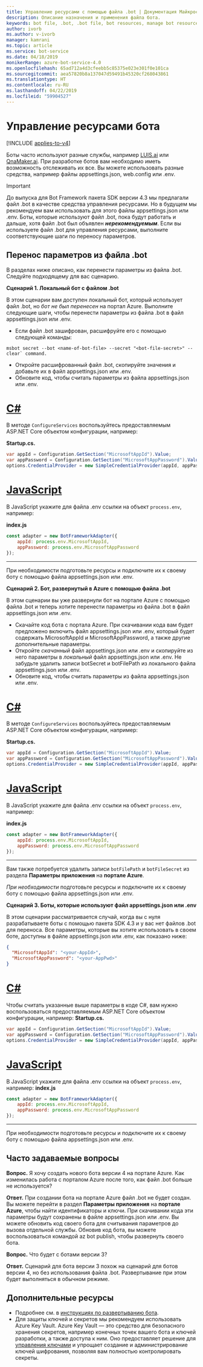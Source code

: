 ```yaml
---
title: Управление ресурсами с помощью файла .bot | Документация Майкрософт
description: Описание назначения и применения файла бота.
keywords: bot file, .bot, .bot file, bot resources, manage bot resources
author: ivorb
ms.author: v-ivorb
manager: kamrani
ms.topic: article
ms.service: bot-service
ms.date: 04/18/2019
monikerRange: azure-bot-service-4.0
ms.openlocfilehash: 65ad712a4d3cfeebb5c85375e023e301f0e101ca
ms.sourcegitcommit: aea57820b8a137047d59491b45320cf268043861
ms.translationtype: HT
ms.contentlocale: ru-RU
ms.lasthandoff: 04/22/2019
ms.locfileid: "59904527"
---
```

# <a name="manage-bot-resources"></a>Управление ресурсами бота

[!INCLUDE [applies-to-v4](../includes/applies-to.md)]

Боты часто используют разные службы, например [LUIS.ai](https://luis.ai) или [QnaMaker.ai](https://qnamaker.ai). При разработке ботов вам необходимо иметь возможность отслеживать их все. Вы можете использовать разные средства, например файлы appsettings.json, web.config или .env. 

> [!IMPORTANT]
> До выпуска для Bot Framework пакета SDK версии 4.3 мы предлагали файл .bot в качестве средства управления ресурсами. Но в будущем мы рекомендуем вам использовать для этого файлы appsettings.json или .env. Боты, которые используют файл .bot, пока будут работать и дальше, хотя файл .bot был объявлен **_нерекомендуемым_**. Если вы используете файл .bot для управления ресурсами, выполните соответствующие шаги по переносу параметров. 

## <a name="migrating-settings-from-bot-file"></a>Перенос параметров из файла .bot
В разделах ниже описано, как перенести параметры из файла .bot. Следуйте подходящему для вас сценарию.

**Сценарий 1. Локальный бот с файлом .bot**

В этом сценарии вам доступен локальный бот, который использует файл .bot, но _бот не был перенесен_ на портал Azure. Выполните следующие шаги, чтобы перенести параметры из файла .bot в файл appsettings.json или .env.

- Если файл .bot зашифрован, расшифруйте его с помощью следующей команды:

```cli
msbot secret --bot <name-of-bot-file> --secret "<bot-file-secret>" --clear` command.
```

- Откройте расшифрованный файл .bot, скопируйте значения и добавьте их в файл appsettings.json или .env.
- Обновите код, чтобы считать параметры из файла appsettings.json или .env.

# <a name="ctabcsharp"></a>[C#](#tab/csharp)

В методе `ConfigureServices` воспользуйтесь предоставляемым ASP.NET Core объектом конфигурации, например: 

**Startup.cs.**
```csharp
var appId = Configuration.GetSection("MicrosoftAppId").Value;
var appPassword = Configuration.GetSection("MicrosoftAppPassword").Value;
options.CredentialProvider = new SimpleCredentialProvider(appId, appPassword);
```
# <a name="javascripttabjs"></a>[JavaScript](#tab/js)

В JavaScript укажите для файла .env ссылки на объект `process.env`, например:
   
**index.js**

```js
const adapter = new BotFrameworkAdapter({
    appId: process.env.MicrosoftAppId,
    appPassword: process.env.MicrosoftAppPassword
});
```
---

При необходимости подготовьте ресурсы и подключите их к своему боту с помощью файла appsettings.json или .env.

**Сценарий 2. Бот, развернутый в Azure с помощью файла .bot**

В этом сценарии вы уже развернули бот на портале Azure с помощью файла .bot и теперь хотите перенести параметры из файла .bot в файл appsettings.json или .env.

- Скачайте код бота с портала Azure. При скачивании кода вам будет предложено включить файл appsettings.json или .env, который будет содержать MicrosoftAppId и MicrosoftAppPassword, а также другие дополнительные параметры. 
- Откройте _скачанный_ файл appsettings.json или .env и скопируйте из него параметры в _локальный_ файл appsettings.json или .env. Не забудьте удалить записи botSecret и botFilePath из локального файла appsettings.json или .env.
- Обновите код, чтобы считать параметры из файла appsettings.json или .env.

# <a name="ctabcsharp"></a>[C#](#tab/csharp)
В методе `ConfigureServices` воспользуйтесь предоставляемым ASP.NET Core объектом конфигурации, например: 

**Startup.cs.**
```csharp
var appId = Configuration.GetSection("MicrosoftAppId").Value;
var appPassword = Configuration.GetSection("MicrosoftAppPassword").Value;
options.CredentialProvider = new SimpleCredentialProvider(appId, appPassword);
```
# <a name="javascripttabjs"></a>[JavaScript](#tab/js)
В JavaScript укажите для файла .env ссылки на объект `process.env`, например:
   
**index.js**

```js
const adapter = new BotFrameworkAdapter({
    appId: process.env.MicrosoftAppId,
    appPassword: process.env.MicrosoftAppPassword
});
```
---

Вам также потребуется удалить записи `botFilePath` и `botFileSecret` из раздела **Параметры приложения** на **портале Azure**.

_При необходимости_ подготовьте ресурсы и подключите их к своему боту с помощью файла appsettings.json или .env.

**Сценарий 3. Боты, которые используют файл appsettings.json или .env**

В этом сценарии рассматривается случай, когда вы с нуля разрабатываете боты с помощью пакета SDK 4.3 и у вас нет файлов .bot для переноса. Все параметры, которые вы хотите использовать в своем боте, доступны в файле appsettings.json или .env, как показано ниже:

```JSON
{
  "MicrosoftAppId": "<your-AppId>",
  "MicrosoftAppPassword": "<your-AppPwd>"
}
```

# <a name="ctabcsharp"></a>[C#](#tab/csharp)

Чтобы считать указанные выше параметры в коде C#, вам нужно воспользоваться предоставляемым ASP.NET Core объектом конфигурации, например: **Startup.cs.**
```csharp
var appId = Configuration.GetSection("MicrosoftAppId").Value;
var appPassword = Configuration.GetSection("MicrosoftAppPassword").Value;
options.CredentialProvider = new SimpleCredentialProvider(appId, appPassword);
```

# <a name="javascripttabjs"></a>[JavaScript](#tab/js)
В JavaScript укажите для файла .env ссылки на объект `process.env`, например: **index.js**
```js
const adapter = new BotFrameworkAdapter({
    appId: process.env.MicrosoftAppId,
    appPassword: process.env.MicrosoftAppPassword
});
```

---

При необходимости подготовьте ресурсы и подключите их к своему боту с помощью файла appsettings.json или .env.


## <a name="faq"></a>Часто задаваемые вопросы
**Вопрос.** Я хочу создать нового бота версии 4 на портале Azure. Как изменилась работа с порталом Azure после того, как файл .bot больше не используется?

**Ответ.** При создании бота на портале Azure файл .bot не будет создан. Вы можете перейти в раздел **Параметры приложения** на **портале Azure**, чтобы найти идентификаторы и ключи. При скачивании кода эти параметры будут сохранены в файле appsettings.json или .env. Вы можете обновить код своего бота для считывания параметров до вызова отдельной службы. Обновив код бота, вы можете воспользоваться командой az bot publish, чтобы развернуть своего бота.

**Вопрос.** Что будет с ботами версии 3?

**Ответ.** Сценарий для бота версии 3 похож на сценарий для ботов версии 4, но без использования файла .bot. Развертывание при этом будет выполняться в обычном режиме. 

## <a name="additional-resources"></a>Дополнительные ресурсы
- Подробнее см. в [инструкциях по развертыванию бота](../bot-builder-deploy-az-cli.md).
- Для защиты ключей и секретов мы рекомендуем использовать Azure Key Vault. Azure Key Vault — это средство для безопасного хранения секретов, например конечных точек вашего бота и ключей разработки, а также доступа к ним. Оно предоставляет решение для [управления ключами](https://docs.microsoft.com/en-us/azure/key-vault/key-vault-whatis) и упрощает создание и администрирование ключей шифрования, позволяя вам полностью контролировать секреты.


<!--

# Manage resources with a .bot file

Bots usually consume lots of different services, such as [LUIS.ai](https://luis.ai) or [QnaMaker.ai](https://qnamaker.ai). When you are developing a bot, there is no uniform place to store the metadata about the services that are in use.  This prevents us from building tooling that looks at a bot as a whole.

To address this problem, we have created a **.bot file** to act as the place to bring all service references together in one place to 
enable tooling.  For example, the Bot Framework Emulator ([V4](https://aka.ms/Emulator-wiki-getting-started)) uses a  .bot file to create a unified view over the connected services your bot consumes.  

With a .bot file, you can register services like:

* **Localhost** local debugger endpoints
* [**Azure Bot Service**](https://azure.microsoft.com/en-us/services/bot-service/) Azure Bot Service registrations.
* [**LUIS.AI**](https://www.luis.ai/) LUIS gives your bot the ability to communicate with people using natural language.. 
* [**QnA Maker**](https://qnamaker.ai/) Build, train and publish a simple question and answer bot based on FAQ URLs, structured documents or editorial content in minutes.
* [**Dispatch**](https://github.com/Microsoft/botbuilder-tools/tree/master/packages/Dispatch) models for dispatching across multiple services.
* [**Azure Application Insights**](https://azure.microsoft.com/en-us/services/application-insights/) for insights and bot analytics.
* [**Azure Blob Storage**](https://azure.microsoft.com/en-us/services/storage/blobs/) for bot state persistence. 
* [**Azure Cosmos DB**](https://azure.microsoft.com/en-us/services/cosmos-db/) - globally distributed, multi-model database service to persist bot state.

Apart from these, your bot might rely on other custom services. You can leverage the [generic service](https://github.com/Microsoft/botbuilder-tools/blob/master/packages/MSBot/docs/add-services.md) capability to connect a generic service configuration.

## When is a .bot file created? 
- If you create a bot using [Azure Bot Service](https://ms.portal.azure.com/#blade/Microsoft_Azure_Marketplace/GalleryResultsListBlade/selectedSubMenuItemId/%7B%22menuItemId%22%3A%22gallery%2FCognitiveServices_MP%2FBotService%22%2C%22resourceGroupId%22%3A%22%22%2C%22resourceGroupLocation%22%3A%22%22%2C%22dontDiscardJourney%22%3Afalse%2C%22launchingContext%22%3A%7B%22source%22%3A%5B%22GalleryFeaturedMenuItemPart%22%5D%2C%22menuItemId%22%3A%22CognitiveServices_MP%22%2C%22subMenuItemId%22%3A%22BotService%22%7D%7D), a .bot file is automatically created for you with list of connected services provisioned. The .bot is encrypted by default.
- If you create a bot using Bot Framework V4 SDK [Template](https://marketplace.visualstudio.com/items?itemName=BotBuilder.botbuilderv4) for Visual Studio or using Bot Builder [Yeoman Generator](https://www.npmjs.com/package/generator-botbuilder), a .bot file is automatically created. No connected services are provisioned in this flow and the bot file is not encrypted.
- If you are starting with [BotBuilder-samples](https://github.com/Microsoft/botbuilder-samples), every sample for Bot Framework V4 SDK includes a .bot file and the .bot file is not encrypted. 
- You can also create a bot file using the [MSBot](https://github.com/Microsoft/botbuilder-tools/blob/master/packages/MSBot/README.md) tool.

## What does a bot file look like? 
Take a look at a sample [.bot](https://github.com/Microsoft/botbuilder-tools/blob/master/packages/MSBot/docs/sample-bot-file.json) file.
To learn about encrypting and decrypting the .bot file, see [Bot Secrets](https://github.com/Microsoft/botbuilder-tools/blob/master/packages/MSBot/docs/bot-file-encryption.md).

## Why do I need a .bot file?

A .bot file is **not** a requirement to build bots with Bot Framework SDK. You can continue to use appsettings.json, web.config, env, 
keyvault or any mechanism you see fit to keep track of service references and keys that your bot depends on. However, to test
the bot using the Emulator, you'll need a .bot file. The good news is that Emulator can create a .bot file for testing. To do that, 
start the Emulator, click on the **create a new bot configuration** link on the Welcome page. In the dialog box that appears, type a **Bot name** and an **Endpoint URL**. Then connect.

The advantages of using .bot file are:
- Provides a standard way of storing resources regardless of the language/platform you use.   
- Bot Framework Emulator and CLI tools rely on and work great with tracking connected services in a consistent format (in a .bot file) 
- Elegant tooling solutions around services creation and management is harder without a well defined schema (.bot file).  


## Using .bot file in your Bot Framework SDK bot

You can use the .bot file to get service configuration information in your bot's code. The BotFramework-Configuration library available 
for [C#](https://www.nuget.org/packages/Microsoft.Bot.Configuration) and [JS](https://www.npmjs.com/package/botframework-config) helps you load a bot file and supports several methods to query and get the appropriate service configuration information.

## Additional resources
Refer to [MSBot](https://github.com/Microsoft/botbuilder-tools/blob/master/packages/MSBot/README.md) readme file for more information on using a bot file.

-->

